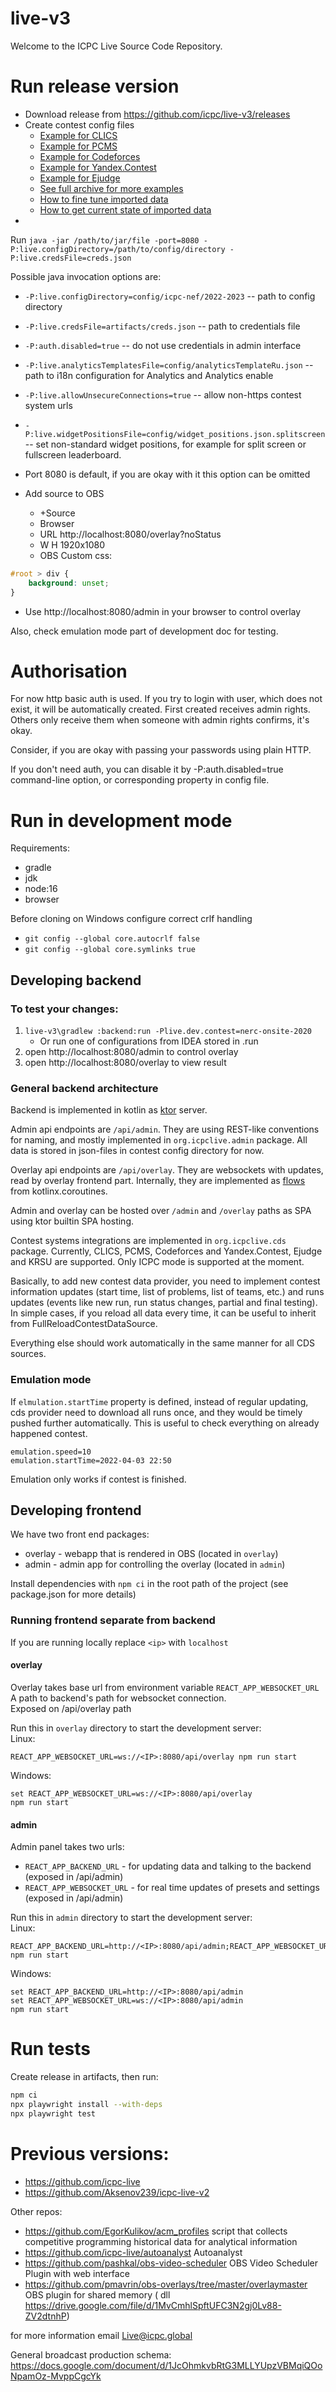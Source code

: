 # live-v3

Welcome to the ICPC Live Source Code Repository.

# Run release version

* Download release from https://github.com/icpc/live-v3/releases
* Create contest config files
    * [Example for CLICS](https://github.com/icpc/live-v3/tree/main/config/icpc-rmc/2021)
    * [Example for PCMS](https://github.com/icpc/live-v3/tree/main/config/icpc-nef/2021-2022/main)
    * [Example for Codeforces](https://github.com/icpc/live-v3/tree/main/config/vkoshp/2022-junior)
    * [Example for Yandex.Contest](https://github.com/icpc/live-v3/tree/main/config/_examples/_yandex/)
    * [Example for Ejudge](https://github.com/icpc/live-v3/tree/main/config/lscpc/2022/)
    * [See full archive for more examples](https://github.com/icpc/live-v3/tree/main/config)
    * [How to fine tune imported data](https://github.com/icpc/live-v3/blob/main/advanced.json.md)
    * [How to get current state of imported data](http://localhost:8080/api/admin/advancedJsonPreview?fields=all)
*

Run `java -jar /path/to/jar/file -port=8080 -P:live.configDirectory=/path/to/config/directory -P:live.credsFile=creds.json`

Possible java invocation options are:
* ```-P:live.configDirectory=config/icpc-nef/2022-2023``` -- path to config directory
* ```-P:live.credsFile=artifacts/creds.json``` -- path to credentials file
* ```-P:auth.disabled=true``` -- do not use credentials in admin interface
* ```-P:live.analyticsTemplatesFile=config/analyticsTemplateRu.json``` -- path to i18n configuration for Analytics and Analytics enable
* ```-P:live.allowUnsecureConnections=true``` -- allow non-https contest system urls
* ```-P:live.widgetPositionsFile=config/widget_positions.json.splitscreen``` -- set non-standard widget positions, for example for split screen or fullscreen leaderboard.


* Port 8080 is default, if you are okay with it this option can be omitted

* Add source to OBS
    * +Source
    * Browser
    * URL http://localhost:8080/overlay?noStatus
    * W H 1920x1080
    * OBS Custom css:

```css
#root > div {
    background: unset;
}
```

* Use http://localhost:8080/admin in your browser to control overlay

Also, check emulation mode part of development doc for testing.

# Authorisation

For now http basic auth is used. If you try to login with
user, which does not exist, it will be automatically created.
First created receives admin rights. Others only receive them when
someone with admin rights confirms, it's okay.

Consider, if you are okay with passing your passwords using plain HTTP.

If you don't need auth, you can disable it by -P:auth.disabled=true command-line option,
or corresponding property in config file.

# Run in development mode

Requirements:

* gradle
* jdk
* node:16
* browser

Before cloning on Windows configure correct crlf handling

* `git config --global core.autocrlf false`
* `git config --global core.symlinks true`

## Developing backend

### To test your changes:

1. `live-v3\gradlew :backend:run -Plive.dev.contest=nerc-onsite-2020`
   * Or run one of configurations from IDEA stored in .run
2. open http://localhost:8080/admin to control overlay
3. open http://localhost:8080/overlay to view result

### General backend architecture

Backend is implemented in kotlin as [ktor](https://ktor.io/docs/) server.

Admin api endpoints are `/api/admin`. They are using REST-like conventions for naming,
and mostly implemented in `org.icpclive.admin` package. All data is stored in json-files in
contest config directory for now.

Overlay api endpoints are `/api/overlay`. They are websockets with updates, read by
overlay frontend part. Internally, they are implemented
as [flows](https://kotlin.github.io/kotlinx.coroutines/kotlinx-coroutines-core/kotlinx.coroutines.flow/-flow/)
from kotlinx.coroutines.

Admin and overlay can be hosted over `/admin` and `/overlay` paths as SPA using ktor builtin
SPA hosting.

Contest systems integrations are implemented in `org.icpclive.cds` package. Currently,
CLICS, PCMS, Codeforces and Yandex.Contest, Ejudge and KRSU are supported. Only ICPC mode
is supported at the moment.

Basically, to add new contest data provider, you need to implement contest information updates
(start time, list of problems, list of teams, etc.) and runs updates (events like new run, run status changes, partial
and final testing). In simple cases, if you reload all data every time, it can be useful to inherit from FullReloadContestDataSource. 

Everything else should work automatically in the same manner for all CDS sources.

### Emulation mode

If `elmulation.startTime` property is defined, instead of regular updating, cds provider need to download all runs once,
and
they would be timely pushed further automatically. This is useful to check everything on already happened contest.

```
emulation.speed=10
emulation.startTime=2022-04-03 22:50
```

Emulation only works if contest is finished. 

## Developing frontend

We have two front end packages:

* overlay - webapp that is rendered in OBS (located in `overlay`)
* admin - admin app for controlling the overlay (located in `admin`)

Install dependencies with `npm ci` in the root path of the project
(see package.json for more details)

### Running frontend separate from backend

If you are running locally replace `<ip>` with `localhost`

#### overlay

Overlay takes base url from environment variable `REACT_APP_WEBSOCKET_URL`  
A path to backend's path for websocket connection.  
Exposed on /api/overlay path

Run this in `overlay` directory to start the development server:  
Linux:

```
REACT_APP_WEBSOCKET_URL=ws://<IP>:8080/api/overlay npm run start
```

Windows:

```
set REACT_APP_WEBSOCKET_URL=ws://<IP>:8080/api/overlay  
npm run start
```

#### admin

Admin panel takes two urls:

* `REACT_APP_BACKEND_URL` - for updating data and talking to the backend (exposed in /api/admin)
* `REACT_APP_WEBSOCKET_URL` - for real time updates of presets and settings (exposed in /api/admin)

Run this in `admin` directory to start the development server:  
Linux:

```
REACT_APP_BACKEND_URL=http://<IP>:8080/api/admin;REACT_APP_WEBSOCKET_URL=ws://<IP>:8080/api/admin npm run start
```

Windows:

```
set REACT_APP_BACKEND_URL=http://<IP>:8080/api/admin  
set REACT_APP_WEBSOCKET_URL=ws://<IP>:8080/api/admin
npm run start
```

# Run tests

Create release in artifacts, then run:
```bash
npm ci
npx playwright install --with-deps
npx playwright test
```

# Previous versions:

* https://github.com/icpc-live
* https://github.com/Aksenov239/icpc-live-v2

Other repos:

* https://github.com/EgorKulikov/acm_profiles script that collects competitive programming historical data for
  analytical information
* https://github.com/icpc-live/autoanalyst Autoanalyst
* https://github.com/pashkal/obs-video-scheduler OBS Video Scheduler Plugin with web interface
* https://github.com/pmavrin/obs-overlays/tree/master/overlaymaster OBS plugin for shared memory  (
  dll https://drive.google.com/file/d/1MvCmhlSpftUFC3N2gj0Lv88-ZV2dtnhP)

for more information email Live@icpc.global

General broadcast production schema: https://docs.google.com/document/d/1JcOhmkvbRtG3MLLYUpzVBMqiQOoNpamOz-MvppCgcYk
